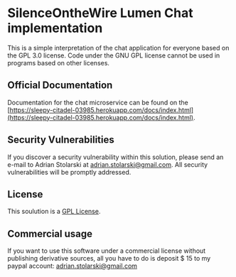 # SilenceOntheWire Lumen Chat implementation

This is a simple interpretation of the chat application for everyone based on the GPL 3.0 license. Code under the GNU GPL license cannot be used in programs based on other licenses.
## Official Documentation

Documentation for the chat microservice can be found on the [https://sleepy-citadel-03985.herokuapp.com/docs/index.html](https://sleepy-citadel-03985.herokuapp.com/docs/index.html).

## Security Vulnerabilities

If you discover a security vulnerability within this solution, please send an e-mail to Adrian Stolarski at adrian.stolarski@gmail.com. All security vulnerabilities will be promptly addressed.

## License

This soulution is a [GPL License](https://en.wikipedia.org/wiki/GNU_General_Public_License).

## Commercial usage

If you want to use this software under a commercial license without publishing derivative sources, all you have to do is deposit $ 15 to my paypal account: adrian.stolarski@gmail.com

